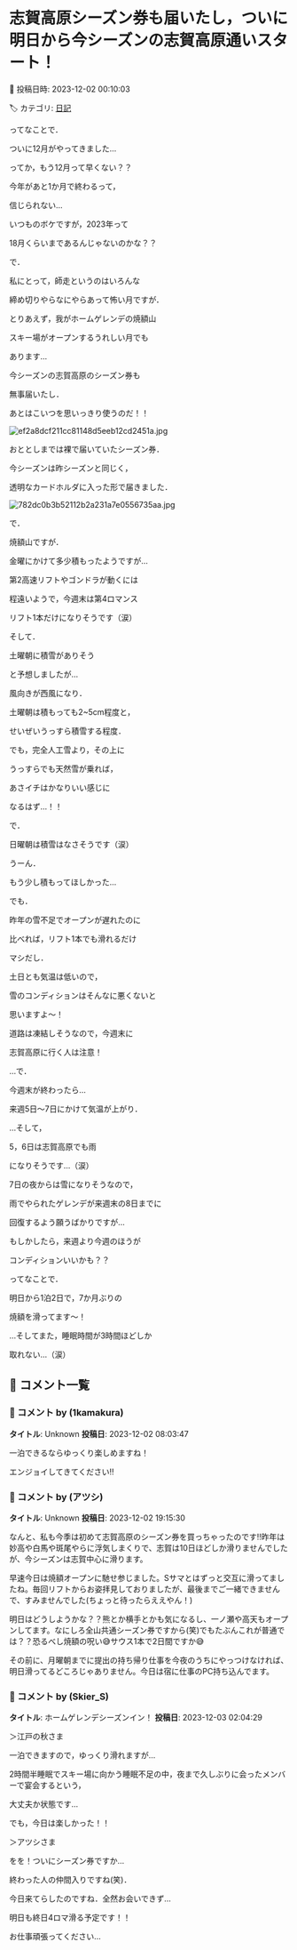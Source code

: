 # 志賀高原シーズン券も届いたし，ついに明日から今シーズンの志賀高原通いスタート！

📅 投稿日時: 2023-12-02 00:10:03

🏷️ カテゴリ: [日記](cc4b5682fb7b8b144980957a978653fb0.md)

ってなことで．


ついに12月がやってきました…


ってか，もう12月って早くない？？


今年があと1か月で終わるって，


信じられない…





いつものボケですが，2023年って


18月くらいまであるんじゃないのかな？？





で．


私にとって，師走というのはいろんな


締め切りやらなにやらあって怖い月ですが．


とりあえず，我がホームゲレンデの焼額山


スキー場がオープンするうれしい月でも


あります…





今シーズンの志賀高原のシーズン券も


無事届いたし．


あとはこいつを思いっきり使うのだ！！




![ef2a8dcf211cc81148d5eeb12cd2451a.jpg](images/ef2a8dcf211cc81148d5eeb12cd2451a.jpg)







おととしまでは裸で届いていたシーズン券．


今シーズンは昨シーズンと同じく，


透明なカードホルダに入った形で届きました．




![782dc0b3b52112b2a231a7e0556735aa.jpg](images/782dc0b3b52112b2a231a7e0556735aa.jpg)







で．


焼額山ですが．


金曜にかけて多少積もったようですが…


第2高速リフトやゴンドラが動くには


程遠いようで，今週末は第4ロマンス


リフト1本だけになりそうです（涙）





そして．


土曜朝に積雪がありそう


と予想しましたが…


風向きが西風になり．


土曜朝は積もっても2~5cm程度と，


せいぜいうっすら積雪する程度．





でも，完全人工雪より，その上に


うっすらでも天然雪が乗れば，


あさイチはかなりいい感じに


なるはず…！！





で．


日曜朝は積雪はなさそうです（涙）





うーん．


もう少し積もってほしかった…





でも．


昨年の雪不足でオープンが遅れたのに


比べれば，リフト1本でも滑れるだけ


マシだし．


土日とも気温は低いので，


雪のコンディションはそんなに悪くないと


思いますよ～！





道路は凍結しそうなので，今週末に


志賀高原に行く人は注意！





…で．


今週末が終わったら…


来週5日～7日にかけて気温が上がり．


…そして，


5，6日は志賀高原でも雨


になりそうです…（涙）





7日の夜からは雪になりそうなので，


雨でやられたゲレンデが来週末の8日までに


回復するよう願うばかりですが…


もしかしたら，来週より今週のほうが


コンディションいいかも？？





ってなことで．


明日から1泊2日で，7か月ぶりの


焼額を滑ってます～！





…そしてまた，睡眠時間が3時間ほどしか


取れない…（涙）

## 💬 コメント一覧

### 💬 コメント by (1kamakura)
**タイトル**: Unknown
**投稿日**: 2023-12-02 08:03:47

一泊できるならゆっくり楽しめますね！

エンジョイしてきてください‼️

### 💬 コメント by (アツシ)
**タイトル**: Unknown
**投稿日**: 2023-12-02 19:15:30

なんと、私も今季は初めて志賀高原のシーズン券を買っちゃったのです‼️昨年は妙高や白馬や斑尾やらに浮気しまくりで、志賀は10日ほどしか滑りませんでしたが、今シーズンは志賀中心に滑ります。



早速今日は焼額オープンに馳せ参じました。Sサマとはずっと交互に滑ってましたね。毎回リフトからお姿拝見しておりましたが、最後までご一緒できませんで、すみませんでした(ちょっと待ったらええやん！)



明日はどうしようかな？？熊とか横手とかも気になるし、一ノ瀬や高天もオープンしてます。なにしろ全山共通シーズン券ですから(笑)でもたぶんこれが普通では？？恐るべし焼額の呪い😅サウス1本で2日間ですか😅



その前に、月曜朝までに提出の持ち帰り仕事を今夜のうちにやっつけなければ、明日滑ってるどころじゃありません。今日は宿に仕事のPC持ち込んでます。

### 💬 コメント by (Skier_S)
**タイトル**: ホームゲレンデシーズンイン！
**投稿日**: 2023-12-03 02:04:29

＞江戸の秋さま

一泊できますので，ゆっくり滑れますが…

2時間半睡眠でスキー場に向かう睡眠不足の中，夜まで久しぶりに会ったメンバーで宴会するという，

大丈夫か状態です…

でも，今日は楽しかった！！



＞アツシさま

をを！ついにシーズン券ですか…

終わった人の仲間入りですね(笑)．

今日来てらしたのですね．全然お会いできず…

明日も終日4ロマ滑る予定です！！

お仕事頑張ってください…


